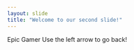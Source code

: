 ```yaml
---
layout: slide
title: "Welcome to our second slide!"
---
```

Epic Gamer
Use the left arrow to go back!
